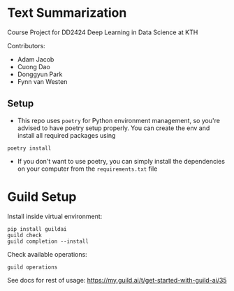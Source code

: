 # Text Summarization

Course Project for DD2424 Deep Learning in Data Science at KTH

Contributors:
- Adam Jacob
- Cuong Dao
- Donggyun Park
- Fynn van Westen

## Setup
- This repo uses `poetry` for Python environment management, so you're advised to have poetry setup properly. You can create the env and install all required packages using
```
poetry install
```
- If you don't want to use poetry, you can simply install the dependencies on your computer from the `requirements.txt` file

# Guild Setup

Install inside virtual environment:
```
pip install guildai
guild check
guild completion --install
```
Check available operations:
```
guild operations
```
See docs for rest of usage: https://my.guild.ai/t/get-started-with-guild-ai/35

